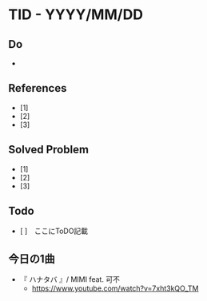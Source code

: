 # TID - YYYY/MM/DD
<!--
## Learnings
- 
- 
-->


## Do
- 


<!--
## Reflections & Insights
- 
- 
-->

<!--
## Plans for Tomorrow
- 
- 
-->

## References
- [1] 
- [2] 
- [3] 

## Solved Problem
- [1] 
- [2] 
- [3] 


## Todo
- [ ]　ここにToDO記載

## 今日の1曲
- 『 ハナタバ 』/ MIMI feat. 可不
  - https://www.youtube.com/watch?v=7xht3kQO_TM

